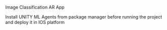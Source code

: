 Image Classification AR App

Install UNITY ML Agents from package manager before running the project and deploy it in IOS platform
